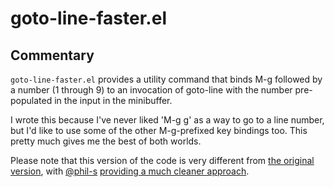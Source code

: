 # goto-line-faster.el

## Commentary

`goto-line-faster.el` provides a utility command that binds M-g followed by
a number (1 through 9) to an invocation of goto-line with the number
pre-populated in the input in the minibuffer.

I wrote this because I've never liked 'M-g g' as a way to go to a line
number, but I'd like to use some of the other M-g-prefixed key bindings too.
This pretty much gives me the best of both worlds.

Please note that this version of the code is very different from [the
original
version](https://github.com/davep/goto-line-faster.el/blob/775ed4916eb8028252db4dae5a0b71d865568638/goto-line-faster.el),
with [@phil-s](https://github.com/phil-s) [providing a much cleaner
approach](https://github.com/davep/goto-line-faster.el/issues/1).

[//]: # (README.md ends here)
